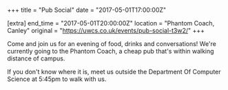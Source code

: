 +++
title = "Pub Social"
date = "2017-05-01T17:00:00Z"

[extra]
end_time = "2017-05-01T20:00:00Z"
location = "Phantom Coach, Canley"
original = "https://uwcs.co.uk/events/pub-social-t3w2/"
+++

Come and join us for an evening of food, drinks and conversations\! We're currently going to the Phantom Coach, a cheap pub that's within walking distance of campus.

If you don't know where it is, meet us outside the Department Of Computer Science at 5:45pm to walk with us.

